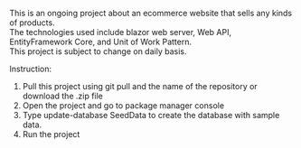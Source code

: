 This is an ongoing project about an ecommerce website that sells any kinds of products.<br>
The technologies used include blazor web server, Web API, EntityFramework Core, and Unit of Work Pattern.<br>
This project is subject to change on daily basis.

Instruction: <br>
1. Pull this project using git pull and the name of the repository or download the .zip file
2. Open the project and go to package manager console<br>
3. Type update-database SeedData to create the database with sample data.
4. Run the project
